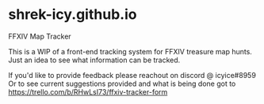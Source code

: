 # shrek-icy.github.io
FFXIV Map Tracker

This is a WIP of a front-end tracking system for FFXIV treasure map hunts. Just an idea to see what information can be tracked.

If you'd like to provide feedback please reachout on discord @ icyice#8959
Or to see current suggestions provided and what is being done got to https://trello.com/b/RHwLsI73/ffxiv-tracker-form
